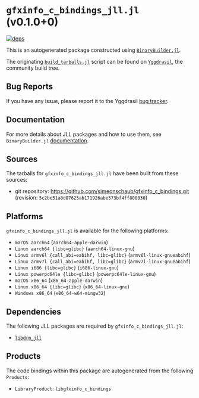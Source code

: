 # `gfxinfo_c_bindings_jll.jl` (v0.1.0+0)

[![deps](https://juliahub.com/docs/gfxinfo_c_bindings_jll/deps.svg)](https://juliahub.com/ui/Packages/General/gfxinfo_c_bindings_jll/)

This is an autogenerated package constructed using [`BinaryBuilder.jl`](https://github.com/JuliaPackaging/BinaryBuilder.jl).

The originating [`build_tarballs.jl`](https://github.com/JuliaPackaging/Yggdrasil/blob/b840d47decc3f3ecf17f759d15b39c62ba403949/G/gfxinfo_c_bindings/build_tarballs.jl) script can be found on [`Yggdrasil`](https://github.com/JuliaPackaging/Yggdrasil/), the community build tree.

## Bug Reports

If you have any issue, please report it to the Yggdrasil [bug tracker](https://github.com/JuliaPackaging/Yggdrasil/issues).

## Documentation

For more details about JLL packages and how to use them, see `BinaryBuilder.jl` [documentation](https://docs.binarybuilder.org/stable/jll/).

## Sources

The tarballs for `gfxinfo_c_bindings_jll.jl` have been built from these sources:

* git repository: https://github.com/simeonschaub/gfxinfo_c_bindings.git (revision: `5c2be51a8d87625ab171926abe573bf4ff808030`)

## Platforms

`gfxinfo_c_bindings_jll.jl` is available for the following platforms:

* `macOS aarch64` (`aarch64-apple-darwin`)
* `Linux aarch64 {libc=glibc}` (`aarch64-linux-gnu`)
* `Linux armv6l {call_abi=eabihf, libc=glibc}` (`armv6l-linux-gnueabihf`)
* `Linux armv7l {call_abi=eabihf, libc=glibc}` (`armv7l-linux-gnueabihf`)
* `Linux i686 {libc=glibc}` (`i686-linux-gnu`)
* `Linux powerpc64le {libc=glibc}` (`powerpc64le-linux-gnu`)
* `macOS x86_64` (`x86_64-apple-darwin`)
* `Linux x86_64 {libc=glibc}` (`x86_64-linux-gnu`)
* `Windows x86_64` (`x86_64-w64-mingw32`)

## Dependencies

The following JLL packages are required by `gfxinfo_c_bindings_jll.jl`:

* [`libdrm_jll`](https://github.com/JuliaBinaryWrappers/libdrm_jll.jl)

## Products

The code bindings within this package are autogenerated from the following `Products`:

* `LibraryProduct`: `libgfxinfo_c_bindings`
